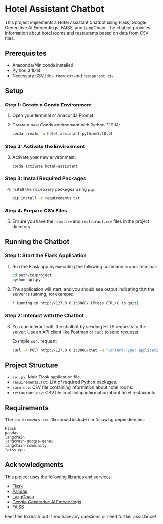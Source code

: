 
# Hotel Assistant Chatbot

This project implements a Hotel Assistant Chatbot using Flask, Google Generative AI Embeddings, FAISS, and LangChain. The chatbot provides information about hotel rooms and restaurants based on data from CSV files.

## Prerequisites

- Anaconda/Miniconda installed
- Python 3.10.14
- Necessary CSV files: `room.csv` and `restaurant.csv`

## Setup

### Step 1: Create a Conda Environment

1. Open your terminal or Anaconda Prompt.
2. Create a new Conda environment with Python 3.10.14:

   ```sh
   conda create -n hotel-assistant python=3.10.14
   ```

### Step 2: Activate the Environment

3. Activate your new environment:

   ```sh
   conda activate hotel-assistant
   ```

### Step 3: Install Required Packages

4. Install the necessary packages using `pip`:

   ```sh
   pip install -r requirements.txt
   ```

### Step 4: Prepare CSV Files

5. Ensure you have the `room.csv` and `restaurant.csv` files in the project directory.

## Running the Chatbot

### Step 1: Start the Flask Application

1. Run the Flask app by executing the following command in your terminal:

   ```sh
   cd path/to/project
   python api.py
   ```

2. The application will start, and you should see output indicating that the server is running, for example:

   ```sh
   * Running on http://127.0.0.1:8080/ (Press CTRL+C to quit)
   ```

### Step 2: Interact with the Chatbot

3. You can interact with the chatbot by sending HTTP requests to the server. Use an API client like Postman or `curl` to send requests.

   Example `curl` request:

   ```sh
   curl -X POST http://127.0.0.1:8080/chat -H "Content-Type: application/json" -d '{"message": "Tôi có gia đình 4 người thì nên thuê phòng nào?"}'
   ```

## Project Structure

- `api.py`: Main Flask application file.
- `requirements.txt`: List of required Python packages.
- `room.csv`: CSV file containing information about hotel rooms.
- `restaurant.csv`: CSV file containing information about hotel restaurants.

## Requirements

The `requirements.txt` file should include the following dependencies:

```text
Flask
pandas
langchain
langchain-google-genai
langchain-community
faiss-cpu
```

## Acknowledgments

This project uses the following libraries and services:

- [Flask](https://flask.palletsprojects.com/)
- [Pandas](https://pandas.pydata.org/)
- [LangChain](https://github.com/hwchase17/langchain)
- [Google Generative AI Embeddings](https://github.com/langchain-ai/langchain)
- [FAISS](https://github.com/facebookresearch/faiss)

Feel free to reach out if you have any questions or need further assistance!
